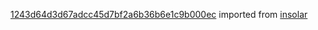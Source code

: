 [1243d64d3d67adcc45d7bf2a6b36b6e1c9b000ec](https://github.com/insolar/insolar/commit/1243d64d3d67adcc45d7bf2a6b36b6e1c9b000ec) imported from [insolar](https://github.com/insolar/insolar)

